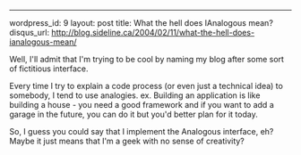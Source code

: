 --- 
wordpress_id: 9
layout: post
title: What the hell does IAnalogous mean?
disqus_url: http://blog.sideline.ca/2004/02/11/what-the-hell-does-ianalogous-mean/

Well, I'll admit that I'm trying to be cool by naming my blog after some sort of fictitious interface.

Every time I try to explain a code process (or even just a technical idea) to somebody, I tend to use analogies. ex. Building an application is like building a house - you need a good framework and if you want to add a garage in the future, you can do it but you'd better plan for it today.

So, I guess you could say that I implement the Analogous interface, eh? Maybe it just means that I'm a geek with no sense of creativity?

